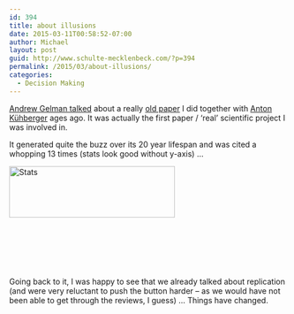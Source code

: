 ```yaml
---
id: 394
title: about illusions
date: 2015-03-11T00:58:52-07:00
author: Michael
layout: post
guid: http://www.schulte-mecklenbeck.com/?p=394
permalink: /2015/03/about-illusions/
categories:
  - Decision Making
---
```

[Andrew Gelman talked](http://andrewgelman.com/2015/03/10/the-illusion-of-the-illusion-of-control/) about a really [old paper](http://www.schulte-mecklenbeck.com/pubs/Kuehberger1995.pdf) I did together with [Anton Kühberger](http://www.uni-salzburg.at/index.php?id=29678) ages ago. It was actually the first paper / &#8216;real&#8217; scientific project I was involved in.

It generated quite the buzz over its 20 year lifespan and was cited a whopping 13 times (stats look good without y-axis) &#8230;

[<img class="alignleft size-medium wp-image-395" src="http://www.schulte-mecklenbeck.com/wp-content/uploads//2015/03/Screen-Shot-2015-03-11-at-08.55.15-300x93.png" alt="Stats" width="300" height="93" srcset="http://www.schulte-mecklenbeck.com/wp-content/uploads/2015/03/Screen-Shot-2015-03-11-at-08.55.15-300x93.png 300w, http://www.schulte-mecklenbeck.com/wp-content/uploads/2015/03/Screen-Shot-2015-03-11-at-08.55.15.png 378w" sizes="(max-width: 300px) 100vw, 300px" />](http://www.schulte-mecklenbeck.com/wp-content/uploads//2015/03/Screen-Shot-2015-03-11-at-08.55.15.png)

&nbsp;

&nbsp;

&nbsp;

Going back to it, I was happy to see that we already talked about replication (and were very reluctant to push the button harder &#8211; as we would have not been able to get through the reviews, I guess) &#8230; Things have changed.